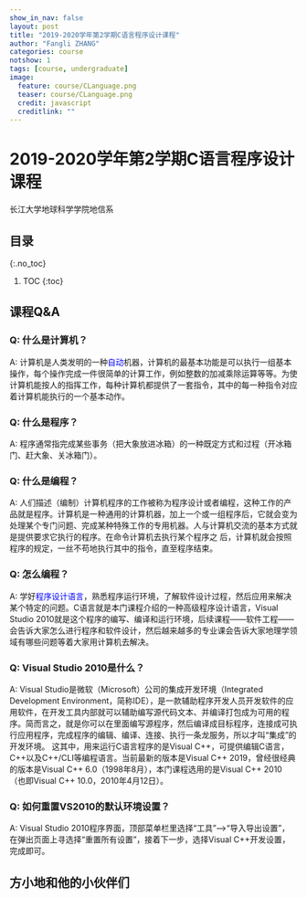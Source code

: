 ```yaml
---
show_in_nav: false
layout: post
title: "2019-2020学年第2学期C语言程序设计课程"
author: "Fangli ZHANG"
categories: course
notshow: 1
tags: [course, undergraduate]
image:
  feature: course/CLanguage.png
  teaser: course/CLanguage.png
  credit: javascript
  creditlink: ""
---
```




# 2019-2020学年第2学期C语言程序设计课程

长江大学地球科学学院地信系

## 目录
{:.no_toc}
1. TOC
{:toc}

## 课程Q&A
### Q: 什么是计算机？
A: 计算机是人类发明的一种<span style="color:blue;">自动</span>机器，计算机的最基本功能是可以执行一组基本操作，每个操作完成一件很简单的计算工作，例如整数的加减乘除运算等等。为使计算机能按人的指挥工作，每种计算机都提供了一套指令，其中的每一种指令对应着计算机能执行的一个基本动作。

### Q: 什么是程序？
A: 程序通常指完成某些事务（把大象放进冰箱）的一种既定方式和过程（开冰箱门、赶大象、关冰箱门）。

### Q: 什么是编程？
A: 人们描述（编制）计算机程序的工作被称为程序设计或者编程，这种工作的产品就是程序。计算机是一种通用的计算机器，加上一个或一组程序后，它就会变为处理某个专门问题、完成某种特殊工作的专用机器。人与计算机交流的基本方式就是提供要求它执行的程序。在命令计算机去执行某个程序之 后，计算机就会按照程序的规定，一丝不苟地执行其中的指令，直至程序结束。

### Q: 怎么编程？
A: 学好<span style="color:blue;">程序设计语言</span>，熟悉程序运行环境，了解软件设计过程，然后应用来解决某个特定的问题。C语言就是本门课程介绍的一种高级程序设计语言，Visual Studio 2010就是这个程序的编写、编译和运行环境，后续课程——软件工程——会告诉大家怎么进行程序和软件设计，然后越来越多的专业课会告诉大家地理学领域有哪些问题等着大家用计算机去解决。

### Q: Visual Studio 2010是什么？
A: Visual Studio是微软（Microsoft）公司的集成开发环境（Integrated Development Environment，简称IDE），是一款辅助程序开发人员开发软件的应用软件，在开发工具内部就可以辅助编写源代码文本、并编译打包成为可用的程序。简而言之，就是你可以在里面编写源程序，然后编译成目标程序，连接成可执行应用程序，完成程序的编辑、编译、连接、执行一条龙服务，所以才叫“集成”的开发环境。
这其中，用来运行C语言程序的是Visual C++，可提供编辑C语言，C++以及C++/CLI等编程语言。当前最新的版本是Visual C++ 2019，曾经很经典的版本是Visual C++ 6.0（1998年8月），本门课程选用的是Visual C++ 2010（也即Visual C++ 10.0，2010年4月12日）。

### Q: 如何重置VS2010的默认环境设置？
A: Visual Studio 2010程序界面，顶部菜单栏里选择“工具”-->“导入导出设置”，在弹出页面上寻选择“重置所有设置”，接着下一步，选择Visual C++开发设置，完成即可。


## 方小地和他的小伙伴们

<html>
    <head>
    <style>
        #chartdiv {
            width: 100%;
            height: 480px;
        }
        .map-marker {
            margin-left: -5px;
            margin-top: -5px;
        }
        .map-marker.map-clickable {
            cursor: pointer;
        }
        .pulse {
            width: 0px;
            height: 0px;
            border: 0px solid #f7f14c;
            -webkit-border-radius: 30px;
            -moz-border-radius: 30px;
            border-radius: 30px;
            background-color: #716f42;
            z-index: 10;
            position: absolute;
      }
      .map-marker .dot {
            border: 10px solid #FFFFFF;
            background: transparent;
            -webkit-border-radius: 100px;
            -moz-border-radius: 100px;
            border-radius: 100px;
            height: 40px;
            width: 40px;
            -webkit-animation: pulse 0.5s ease-out;
            -moz-animation: pulse 1s ease-out;
            animation: pulse 1.5s ease-out;
            -webkit-animation-iteration-count: infinite;
            -moz-animation-iteration-count: infinite;
            animation-iteration-count: infinite;
            position: absolute;
            top: -25px;
            left: -25px;
            z-index: 1;
            opacity: 0;
    }
    @-moz-keyframes pulse {
           0% {
              -moz-transform: scale(0);
              opacity: 0.0;
           }
           25% {
              -moz-transform: scale(0);
              opacity: 0.1;
           }
           50% {
              -moz-transform: scale(0.1);
              opacity: 0.3;
           }
           75% {
              -moz-transform: scale(0.5);
              opacity: 0.5;
           }
           100% {
              -moz-transform: scale(1);
              opacity: 0.0;
           }
    }
    @-webkit-keyframes "pulse" {
           0% {
              -webkit-transform: scale(0);
              opacity: 0.0;
           }
           25% {
              -webkit-transform: scale(0);
              opacity: 0.1;
           }
           50% {
              -webkit-transform: scale(0.1);
              opacity: 0.3;
           }
           75% {
              -webkit-transform: scale(0.5);
              opacity: 0.5;
           }
           100% {
              -webkit-transform: scale(1);
              opacity: 0.0;
           }
       }
    </style>
    </head>
    <body>
    <script src="https://www.amcharts.com/lib/3/ammap.js"></script>
    <script src="https://www.amcharts.com/lib/3/maps/js/worldLow.js"></script>
    <script src="https://www.amcharts.com/lib/3/themes/light.js"></script>
    <script>
    var targetSVG = "M9,0C4.029,0,0,4.029,0,9s4.029,9,9,9s9-4.029,9-9S13.971,0,9,0z M9,15.93 c-3.83,0-6.93-3.1-6.93-6.93S5.17,2.07,9,2.07s6.93,3.1,6.93,6.93S12.83,15.93,9,15.93 M12.5,9c0,1.933-1.567,3.5-3.5,3.5S5.5,10.933,5.5,9S7.067,5.5,9,5.5 S12.5,7.067,12.5,9z";

    <!-- var targetSVG = "{{site.baseurl}}/assets/svg/taxi.svg"; -->

    var map = AmCharts.makeChart( "chartdiv", {
        "type": "map",
        "theme": "light",
        "dragMap": true,
        "projection": "miller",
        "mouseWheelZoomEnabled": true,
        "showBalloonOnSelectedObject": true,
        "backgroundAlpha": 1,
        "backgroundColor": "#000",

        "dataProvider": {
            "mapURL": "/assets/map/chinaHigh.svg",

            "zoomLevel": 1,
            "zoomLatitude": 36.7,
            "zoomLongitude": 104.2,

            "lines": [
            ],

            "images": [
            {"type": "circle", "title": "<b>湖北武汉 1</b><br/>孙睿康", "latitude": 30.35, "longitude": 114.17, "scale": 0.3},
            {"type": "circle", "title": "<b>湖北孝感 2</b><br/>艾&#12288筝<br/>付兴宽", "latitude": 31.92, "longitude": 113.91, "scale": 0.4},
            {"type": "circle", "title": "<b>湖北黄冈 6</b><br/>陈俊宇<br/>鲁子欣<br/>吴&#12288莹<br/>王&#12288诚<br/>郭志辉<br/>张明敏", "latitude": 30.44, "longitude": 114.87, "scale": 0.5},
            {"type": "circle", "title": "<b>湖北恩施 3</b><br/>邓铭雪<br/>龙凌霄<br/>王铃淇", "latitude": 30.16, "longitude": 109.29, "scale": 0.4},
            {"type": "circle", "title": "<b>甘肃陇南 1</b><br/>侯莲霞", "latitude": 33.40, "longitude": 104.92, "scale": 0.3},
            {"type": "circle", "title": "<b>克拉玛依 1</b><br/>贾俊红", "latitude": 45.36, "longitude": 84.51, "scale": 0.3},
            {"type": "circle", "title": "<b>石河子 1</b><br/>林佳伟", "latitude": 44.18, "longitude": 86.00, "scale": 0.3},
            {"type": "circle", "title": "<b>库尔勒 1</b><br/>刘甜甜", "latitude": 41.46, "longitude": 86.07, "scale": 0.3},
            {"type": "circle", "title": "<b>河北邯郸 2</b><br/>蒋晓洁<br/>张子微", "latitude": 36.36, "longitude": 114.28, "scale": 0.4},
            {"type": "circle", "title": "<b>湖北黄石 1</b><br/>柯思琪", "latitude": 30.12, "longitude": 115.06, "scale": 0.3},
            {"type": "circle", "title": "<b>甘肃白银 1</b><br/>兰志玺", "latitude": 36.33, "longitude": 104.12, "scale": 0.3},
            {"type": "circle", "title": "<b>甘肃武威 1</b><br/>李奥杰", "latitude": 37.56, "longitude": 102.39, "scale": 0.3},
            {"type": "circle", "title": "<b>甘肃定西 1</b><br/>张金平", "latitude": 35.57, "longitude": 104.57, "scale": 0.3},
            {"type": "circle", "title": "<b>甘肃天水 1</b><br/>张婧怡", "latitude": 34.37, "longitude": 105.42, "scale": 0.3},
            {"type": "circle", "title": "<b>湖北十堰 5</b><br/>李启意<br/>叶&#12288青<br/>陆翔宇<br/>汤文惠<br/>周庆尧", "latitude": 32.40, "longitude": 110.47, "scale": 0.5},
            {"type": "circle", "title": "<b>河南洛阳 1</b><br/>李&#12288桥", "latitude": 34.41, "longitude": 112.27, "scale": 0.3},
            {"type": "circle", "title": "<b>河北保定 1</b><br/>梁亚琦", "latitude": 38.51, "longitude": 115.30, "scale": 0.3},
            {"type": "circle", "title": "<b>河北唐山 1</b><br/>朱&#12288浩", "latitude": 39.36, "longitude": 118.11, "scale": 0.3},
            {"type": "circle", "title": "<b>天津 3</b><br/>林&#12288权<br/>王辰宇<br/>张富铭", "latitude": 39.02, "longitude": 117.12, "scale": 0.4},
            {"type": "circle", "title": "<b>湖北宜昌 2</b><br/>林思奇<br/>张彦光", "latitude": 30.45, "longitude": 111.73, "scale": 0.4},
            {"type": "circle", "title": "<b>新疆博乐 1</b><br/>刘景洁", "latitude": 44.93, "longitude": 82.10, "scale": 0.3},
            {"type": "circle", "title": "<b>山东威海 1</b><br/>刘&#12288洋", "latitude": 37.50, "longitude": 122.10, "scale": 0.3},
            {"type": "circle", "title": "<b>辽宁抚顺 1</b><br/>娄兰贝宁", "latitude": 41.97, "longitude": 123.97, "scale": 0.3},
            {"type": "circle", "title": "<b>广西桂林 2</b><br/>陆鸿彬<br/>罗覃林", "latitude": 25.29, "longitude": 110.28, "scale": 0.4},
            {"type": "circle", "title": "<b>重庆 2</b><br/>彭&#12288真<br/>胡苛榆", "latitude": 29.35, "longitude": 106.33, "scale": 0.4},
            {"type": "circle", "title": "<b>山东临沂 3</b><br/>任友志<br/>陈馨媛<br/>文中冠", "latitude": 35.05, "longitude": 118.35, "scale": 0.4},
            {"type": "circle", "title": "<b>湖北钟祥 1</b><br/>王高寒", "latitude": 31.17, "longitude": 112.58, "scale": 0.3},
            {"type": "circle", "title": "<b>湖北咸宁 1</b><br/>黎博文", "latitude": 29.53, "longitude": 114.17, "scale": 0.3},
            {"type": "circle", "title": "<b>湖北荆州 3</b><br/>王倩莉<br/>陈筱颖<br/>王&#12288诚", "latitude": 30.33, "longitude": 112.23, "scale": 0.4},
            {"type": "circle", "title": "<b>江苏南京 1</b><br/>魏圆圆", "latitude": 32.05, "longitude": 118.78, "scale": 0.3},
            {"type": "circle", "title": "<b>河南南阳 2</b><br/>辛&#12288果<br/>张祯志", "latitude": 33.00, "longitude": 112.32, "scale": 0.4},
            {"type": "circle", "title": "<b>河南新乡 1</b><br/>荆怡迈", "latitude": 35.18, "longitude": 113.52, "scale": 0.3},
            {"type": "circle", "title": "<b>石家庄 1</b><br/>邢佳腾", "latitude": 38.02, "longitude": 114.3, "scale": 0.3},
            {"type": "circle", "title": "<b>广东东莞 1</b><br/>徐苑珊", "latitude": 23.02, "longitude": 113.45, "scale": 0.3},
            {"type": "circle", "title": "<b>广东茂名 1</b><br/>梁春辉", "latitude": 21.40, "longitude": 110.53, "scale": 0.3},
            {"type": "circle", "title": "<b>湖北随州 1</b><br/>杨可扬", "latitude": 31.42, "longitude": 113.22, "scale": 0.3},
            {"type": "circle", "title": "<b>云南德宏 1</b><br/>余章欧", "latitude": 24.50, "longitude": 97.80, "scale": 0.3},
            {"type": "circle", "title": "<b>山东菏泽 1</b><br/>张&#12288琼", "latitude": 35.14, "longitude": 115.26, "scale": 0.3},
            {"type": "circle", "title": "<b>湖北襄阳 1</b><br/>常&#12288帅", "latitude": 32.02, "longitude": 112.08, "scale": 0.3}
            ]
        },

            "areasSettings": {
                "color": "#FFCC00",
                "outlineThickness": 0.5,
                "unlistedAreasColor": "#FFFFFF",
                "unlistedAreasAlpha": 0.6
            },

            "imagesSettings": {
              "color": "#00FF00",
              "rollOverColor": "#FFFF00",
              "selectedColor": "#000000"
            },

            "linesSettings": {
              "arc": -0.75,
              "arrow": "middle",
              "color": "#FFFF00",
              "alpha": 1,
              "arrowAlpha": 1,
              "arrowSize": 3,
              "thickness": 1
            },

            "balloon": {
                "drop": false,
                "fixedPosition": false
            },

            "zoomControl": {
              "homeButtonEnabled": false,
              "zoomControlEnabled": false,
              "buttonSize": 10,
              "gridHeight": 0,
              "draggerAlpha": 0,
              "gridAlpha": 0
            },

            "backgroundZoomsToTop": true,
            "linesAboveImages": false,

           "export": {
             "enabled": false
           }
    } );

    map.addListener( "positionChanged", updateCustomMarkers );

    function updateCustomMarkers( event ) {
      var map = event.chart;

      for ( var x in map.dataProvider.images ) {
        var image = map.dataProvider.images[ x ];
        if (x == 4) {
            if ( 'undefined' == typeof image.externalElement )
            image.externalElement = createCustomMarker( image );
            var xy = map.coordinatesToStageXY( image.longitude, image.latitude );
            image.externalElement.style.top = xy.y + 'px';
            image.externalElement.style.left = xy.x + 'px';
        } else {
            if ( 'undefined' == typeof image.externalElement )
            image.externalElement = createCustomMarker( image );
            var xy = map.coordinatesToStageXY( image.longitude, image.latitude );
            image.externalElement.style.top = xy.y + 'px';
            image.externalElement.style.left = xy.x + 'px';
        }
      }
    }

    function createCustomMarker( image ) {
      var holder = document.createElement( 'div' );
      holder.className = 'map-marker';
      holder.title = image.title;
      holder.style.position = 'absolute';

      if ( undefined != image.url ) {
        holder.onclick = function() {
          window.location.href = image.url;
        };
        holder.className += ' map-clickable';
      }

      var dot = document.createElement( 'div' );
      dot.className = 'dot';
      holder.appendChild( dot );

      var pulse = document.createElement( 'div' );
      pulse.className = 'pulse';
      holder.appendChild( pulse );

      image.chart.chartDiv.appendChild( holder );

      return holder;
    }


    </script>
    </body>
    <div id="chartdiv"></div>
</html>


## 授课日志
### 2020-02-06 雨课堂开课-长江大学教务处关联课程师生
地信（测绘）21901和21902两个班共61名同学绑定了课程。
### 2020-02-07 雨课堂测试-Visual Studio 2010安装教程
27/61名同学参与了测试，通信正常，院系领导旁听了测试。
### 2020-02-09 雨课堂试讲-C语言程序设计第一章绪论
36/61名同学参与了试讲，试讲了30分钟，通信正常，互动勉强。
### 2020-02-11 雨课堂上课-C语言程序设计第一章绪论
61/61名同学签到了课程，16:05-17:40，课程2节共90分钟，中途休息5分钟。

雨课堂统计，弹幕163条，PPT5次互动分别有55、56、53、50、49名同学参与，余心大慰。

雨课堂故障，全程音频直播大体平稳，17:30左右服务器开始出现故障，部分同学无法刷新页面，无法参与互动，直至课程结束。

个人感受：
1. 大一新生们的学习热情很能激励我，希望我能在接下来的教学过程中不断进步。
2. C语言程序设计的课程内容很适合网络教学，但仍希望在教室里进行互动和板书。
3. 雨课堂屏幕无法共享，激光笔无法使用，需要在PPT中多设计指示动画，随讲解过程一并播放。
4. 雨课堂对视频、GIF动图支持效果不友好，辅以微信群聊天后略有改善。
5. 雨课堂弹幕、微信群聊天出现的问题，如果进行实时回应，则容易中断讲课，若继续讲课，又影响学习效果，希望在接下来的教学过程中能切换自如。
